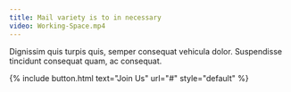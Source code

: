 ```yaml
---
title: Mail variety is to in necessary
video: Working-Space.mp4
---
```


Dignissim quis turpis quis, semper consequat vehicula dolor. Suspendisse tincidunt consequat quam, ac consequat.

{% include button.html text="Join Us" url="#" style="default" %}
